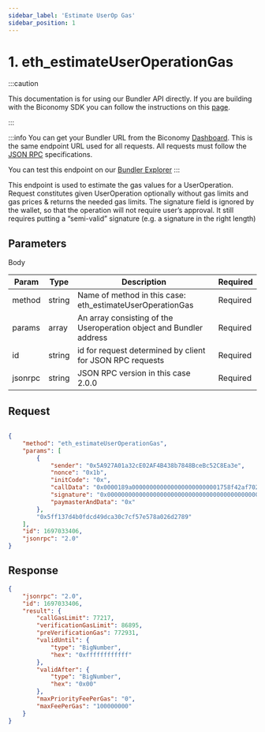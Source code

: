 ```yaml
---
sidebar_label: 'Estimate UserOp Gas'
sidebar_position: 1
---
```


# 1. eth_estimateUserOperationGas

:::caution

This documentation is for using our Bundler API directly. If you are building with the Biconomy SDK you can follow the instructions on this [page](/Bundler/bundlermethods). 

:::

:::info
You can get your Bundler URL from the Biconomy [Dashboard](https://dashboard.biconomy.io/bundlers). This is the same endpoint URL used for all requests. All requests must follow the [JSON RPC](https://www.jsonrpc.org/specification) specifications.

You can test this endpoint on our [Bundler Explorer](/Bundler/explorer)
:::

This endpoint is used to estimate the gas values for a UserOperation. Request constitutes given UserOperation optionally without gas limits and gas prices & returns the needed gas limits. The signature field is ignored by the wallet, so that the operation will not require user’s approval. It still requires putting a “semi-valid” signature (e.g. a signature in the right length)

## Parameters

Body

| Param | Type | Description | Required |
| --------------- | --------------- | --------------- | --------------- |
| method | string | Name of method in this case: eth_estimateUserOperationGas  | Required |
| params | array | An array consisting of the Useroperation object and Bundler address | Required |
| id | string | id for request determined by client for JSON RPC requests  | Required |
| jsonrpc | string | JSON RPC version in this case 2.0.0  | Required |

## Request

```json

{
    "method": "eth_estimateUserOperationGas",
    "params": [
        {
            "sender": "0x5A927A01a32cE02AF4B438b7848BceBc52C8Ea3e",
            "nonce": "0x1b",
            "initCode": "0x",
            "callData": "0x0000189a0000000000000000000000001758f42af7026fbbb559dc60ece0de3ef81f665e00000000000000000000000000000000000000000000000000000000000000000000000000000000000000000000000000000000000000000000000000000060000000000000000000000000000000000000000000000000000000000000002440d097c30000000000000000000000005a927a01a32ce02af4b438b7848bcebc52c8ea3e00000000000000000000000000000000000000000000000000000000",
            "signature": "0x00000000000000000000000000000000000000000000000000000000000000400000000000000000000000000000001c5b32F37F5beA87BDD5374eB2aC54eA8e000000000000000000000000000000000000000000000000000000000000004181d4b4981670cb18f99f0b4a66446df1bf5b204d24cfcb659bf38ba27a4359b5711649ec2423c5e1247245eba2964679b6a1dbb85c992ae40b9b00c6935b02ff1b00000000000000000000000000000000000000000000000000000000000000",
            "paymasterAndData": "0x"
        },
        "0x5ff137d4b0fdcd49dca30c7cf57e578a026d2789"
    ],
    "id": 1697033406,
    "jsonrpc": "2.0"
}

```

## Response

```json
{
    "jsonrpc": "2.0",
    "id": 1697033406,
    "result": {
        "callGasLimit": 77217,
        "verificationGasLimit": 86895,
        "preVerificationGas": 772931,
        "validUntil": {
            "type": "BigNumber",
            "hex": "0xffffffffffff"
        },
        "validAfter": {
            "type": "BigNumber",
            "hex": "0x00"
        },
        "maxPriorityFeePerGas": "0",
        "maxFeePerGas": "100000000"
    }
}

```